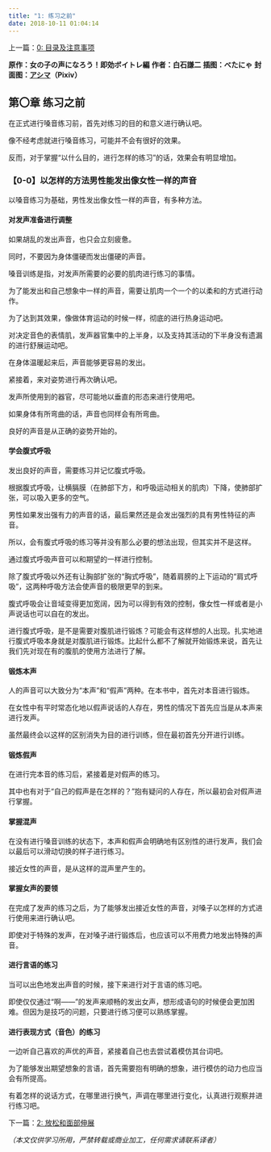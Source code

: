 ```yaml
---
title: "1: 练习之前"
date: 2018-10-11 01:04:14
---
```


上一篇：[0: 目录及注意事项](README.md)

**原作：女の子の声になろう！即効ボイトレ編**
**作者：白石謙二**
**插图：べたにゃ**
**封面图：[アシマ](https://www.pixiv.net/users/2642047)（Pixiv）**

## 第〇章 练习之前

在正式进行嗓音练习前，首先对练习的目的和意义进行确认吧。

像不经考虑就进行嗓音练习，可能并不会有很好的效果。

反而，对于掌握“以什么目的，进行怎样的练习”的话，效果会有明显增加。

### 【0-0】以怎样的方法男性能发出像女性一样的声音

以嗓音练习为基础，男性发出像女性一样的声音，有多种方法。

#### 对发声准备进行调整

如果胡乱的发出声音，也只会立刻疲惫。

同时，不要因为身体僵硬而发出僵硬的声音。

嗓音训练是指，对发声所需要的必要的肌肉进行练习的事情。

为了能发出和自己想象中一样的声音，需要让肌肉一个一个的以柔和的方式进行动作。

为了达到其效果，像做体育运动的时候一样，彻底的进行热身运动吧。

对决定音色的表情肌，发声器官集中的上半身，以及支持其活动的下半身没有遗漏的进行舒展运动吧。

在身体温暖起来后，声音能够更容易的发出。

紧接着，来对姿势进行再次确认吧。

发声所使用到的器官，尽可能地以垂直的形态来进行使用吧。

如果身体有所弯曲的话，声音也同样会有所弯曲。

良好的声音是从正确的姿势开始的。

#### 学会腹式呼吸

发出良好的声音，需要练习并记忆腹式呼吸。

根据腹式呼吸，让横膈膜（在肺部下方，和呼吸运动相关的肌肉）下降，使肺部扩张，可以吸入更多的空气。

男性如果发出强有力的声音的话，最后果然还是会发出强烈的具有男性特征的声音。

所以，会有腹式呼吸的练习等并没有那么必要的想法出现，但其实并不是这样。

通过腹式呼吸声音可以和期望的一样进行控制。

除了腹式呼吸以外还有让胸部扩张的“胸式呼吸”，随着肩膀的上下运动的“肩式呼吸”，这两种呼吸方法会使声音的极限更早的到来。

腹式呼吸会让音域变得更加宽阔，因为可以得到有效的控制，像女性一样或者是小声说话也可以自在的发出。

进行腹式呼吸，是不是需要对腹肌进行锻炼？可能会有这样想的人出现。扎实地进行腹式呼吸本身就是对腹肌进行锻炼。比起什么都不了解就开始锻炼来说，首先让我们先对现在有的腹肌的使用方法进行了解。

#### 锻炼本声

人的声音可以大致分为“本声”和“假声”两种。在本书中，首先对本音进行锻炼。

在女性中有平时常态化地以假声说话的人存在，男性的情况下首先应当是从本声来进行发声。

虽然最终会以这样的区别消失为目的进行训练，但在最初首先分开进行训练。

#### 锻炼假声

在进行完本音的练习后，紧接着是对假声的练习。

其中也有对于“自己的假声是在怎样的？”抱有疑问的人存在，所以最初会对假声进行掌握。

#### 掌握混声

在没有进行嗓音训练的状态下，本声和假声会明确地有区别性的进行发声，我们会以最后可以滑动切换的样子进行练习。

接近女性的声音，是从这样的混声里产生的。

#### 掌握女声的要领

在完成了发声的练习之后，为了能够发出接近女性的声音，对嗓子以怎样的方式进行使用来进行确认吧。

即使对于特殊的发声，在对嗓子进行锻炼后，也应该可以不用费力地发出特殊的声音。

#### 进行言语的练习

当可以出色地发出声音的时候，接下来进行对于言语的练习吧。

即使仅仅通过“啊——”的发声来顺畅的发出女声，想形成语句的时候便会更加困难。但因为是技巧的问题，只要进行练习便可以熟练掌握。

#### 进行表现方式（音色）的练习

一边听自己喜欢的声优的声音，紧接着自己也去尝试着模仿其台词吧。

为了能够发出期望想象的言语，首先需要抱有明确的想象，进行模仿的动力也应当会有所提高。

有着怎样的说话方式，在哪里进行换气，声调在哪里进行变化，认真进行观察并进行练习吧。

下一篇：[2: 放松和面部伸展](02.md)

_（本文仅供学习所用，严禁转载或商业加工，任何需求请联系译者）_
